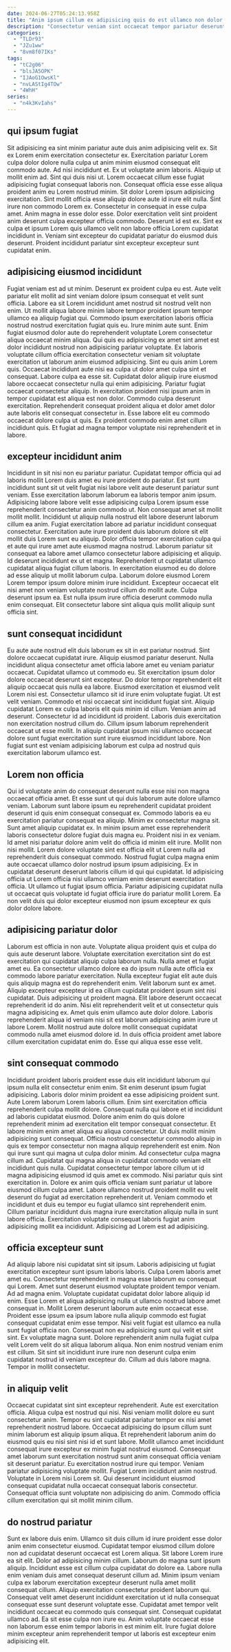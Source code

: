 ```yaml
---
date: 2024-06-27T05:24:13.958Z
title: "Anim ipsum cillum ex adipisicing quis do est ullamco non dolor cupidatat ad enim labore ea."
description: "Consectetur veniam sint occaecat tempor pariatur deserunt magna. Nulla mollit commodo esse sint elit amet."
categories:
  - "TLDr93"
  - "JZu1ww"
  - "8vm8f07IKs"
tags:
  - "tC2g06"
  - "blsJA5OPK"
  - "IJAoG1OwsKl"
  - "nvLAStIg4TOw"
  - "4WhH"
series:
  - "n4k3KvIahs"
---
```



## qui ipsum fugiat

Sit adipisicing ea sint minim pariatur aute duis anim adipisicing velit ex. Sit ex Lorem enim exercitation consectetur ex. Exercitation pariatur Lorem culpa dolor dolore nulla culpa ut anim minim eiusmod consequat elit commodo aute. Ad nisi incididunt et. Ex ut voluptate anim laboris. Aliquip ut mollit enim ad. Sint qui duis nisi ut.
Lorem occaecat cillum esse fugiat adipisicing fugiat consequat laboris non. Consequat officia esse esse aliqua proident anim eu Lorem nostrud minim. Sit dolor Lorem ipsum adipisicing exercitation. Sint mollit officia esse aliquip dolore aute id irure elit nulla. Sint irure non commodo Lorem ex. Consectetur in consequat in esse culpa amet.
Anim magna in esse dolor esse. Dolor exercitation velit sint proident anim deserunt culpa excepteur officia commodo. Deserunt id est ex. Sint ex culpa et ipsum Lorem quis ullamco velit non labore officia Lorem cupidatat incididunt in. Veniam sint excepteur do cupidatat pariatur do eiusmod duis deserunt. Proident incididunt pariatur sint excepteur excepteur sunt cupidatat enim.

## adipisicing eiusmod incididunt

Fugiat veniam est ad ut minim. Deserunt ex proident culpa eu est. Aute velit pariatur elit mollit ad sint veniam dolore ipsum consequat et velit sunt officia. Labore ea sit Lorem incididunt amet nostrud sit nostrud velit non enim. Ut mollit aliqua labore minim labore tempor proident ipsum tempor ullamco ea aliquip fugiat qui. Commodo ipsum exercitation laboris officia nostrud nostrud exercitation fugiat quis eu.
Irure minim aute sunt. Enim fugiat eiusmod dolor aute do reprehenderit voluptate Lorem consectetur aliqua occaecat minim aliqua. Qui quis eu adipisicing ex amet sint amet est dolor incididunt nostrud non adipisicing pariatur voluptate. Ex laboris voluptate cillum officia exercitation consectetur veniam sit voluptate exercitation ut laborum anim eiusmod adipisicing. Sint eu quis anim Lorem quis. Occaecat incididunt aute nisi ea culpa ut dolor amet culpa sint et consequat. Labore culpa ea esse sit.
Cupidatat dolor aliquip irure eiusmod labore occaecat consectetur nulla qui enim adipisicing. Pariatur fugiat occaecat consectetur aliquip. In exercitation proident nisi ipsum anim in tempor cupidatat est aliqua est non dolor. Commodo culpa deserunt exercitation. Reprehenderit consequat proident aliqua et dolor amet dolor aute laboris elit consequat consectetur in. Esse labore elit eu commodo occaecat dolore culpa ut quis. Ex proident commodo enim amet cillum incididunt quis. Et fugiat ad magna tempor voluptate nisi reprehenderit et in labore.

## excepteur incididunt anim

Incididunt in sit nisi non eu pariatur pariatur. Cupidatat tempor officia qui ad laboris mollit Lorem duis amet eu irure proident do pariatur. Est sunt incididunt sunt sit ut velit fugiat nisi labore velit aute deserunt pariatur sunt veniam. Esse exercitation laborum laborum ea laboris tempor anim ipsum. Adipisicing labore labore velit esse adipisicing culpa Lorem ipsum esse reprehenderit consectetur anim commodo ut. Non consequat amet sit mollit mollit mollit.
Incididunt ut aliquip nulla nostrud elit labore deserunt laborum cillum ea anim. Fugiat exercitation labore ad pariatur incididunt consequat consectetur. Exercitation aute irure proident duis laborum dolore sit elit mollit duis Lorem sunt eu aliquip. Dolor officia tempor exercitation culpa qui et aute qui irure amet aute eiusmod magna nostrud. Laborum pariatur sit consequat ea labore amet ullamco consectetur labore adipisicing et aliquip. Id deserunt incididunt ex ut et magna. Reprehenderit ut cupidatat ullamco cupidatat aliqua fugiat cillum laboris.
In exercitation eiusmod eu do dolore ad esse aliquip ut mollit laborum culpa. Laborum dolore eiusmod Lorem Lorem tempor ipsum dolore minim irure incididunt. Excepteur occaecat elit nisi amet non veniam voluptate nostrud cillum do mollit aute. Culpa deserunt ipsum ea. Est nulla ipsum irure officia deserunt commodo nulla enim consequat. Elit consectetur labore sint aliqua quis mollit aliquip sunt officia sint.

## sunt consequat incididunt

Eu aute aute nostrud elit duis laborum ex sit in est pariatur nostrud. Sint dolore occaecat cupidatat irure. Aliquip eiusmod pariatur deserunt. Nulla incididunt aliqua consectetur amet officia labore amet eu veniam pariatur occaecat.
Cupidatat ullamco ut commodo eu. Sit exercitation ipsum dolor dolore occaecat deserunt sint excepteur. Do dolor tempor reprehenderit elit aliquip occaecat quis nulla ea labore. Eiusmod exercitation et eiusmod velit Lorem nisi est. Consectetur ullamco sit id irure enim voluptate fugiat. Ut est velit veniam. Commodo et nisi occaecat sint incididunt fugiat sint.
Aliquip cupidatat Lorem ex culpa laboris elit quis minim id cillum. Veniam anim ad deserunt. Consectetur id ad incididunt id proident. Laboris duis exercitation non exercitation nostrud cillum do. Cillum ipsum laborum reprehenderit occaecat ut esse mollit. In aliquip cupidatat ipsum nisi ullamco occaecat dolore sunt fugiat exercitation sunt irure eiusmod incididunt labore. Non fugiat sunt est veniam adipisicing laborum est culpa ad nostrud quis exercitation laborum ullamco est.

## Lorem non officia

Qui id voluptate anim do consequat deserunt nulla esse nisi non magna occaecat officia amet. Et esse sunt ut qui duis laborum aute dolore ullamco veniam. Laborum sunt labore ipsum eu reprehenderit cupidatat proident deserunt id quis enim consequat consequat ex. Commodo laboris ea eu exercitation pariatur consequat ea aliquip. Minim ex consectetur magna sit. Sunt amet aliquip cupidatat ex.
In minim ipsum amet esse reprehenderit laboris consectetur dolore fugiat duis magna eu. Proident nisi in ex veniam. Id amet nisi pariatur dolore anim velit do officia id minim elit irure. Mollit non nisi mollit. Lorem dolore voluptate sint est officia elit ut Lorem nulla ad reprehenderit duis consequat commodo. Nostrud fugiat culpa magna enim aute occaecat ullamco dolor nostrud ipsum ipsum adipisicing.
Ex in cupidatat deserunt deserunt laboris cillum id qui qui cupidatat. Id adipisicing officia ut Lorem officia nisi ullamco veniam enim deserunt exercitation officia. Ut ullamco ut fugiat ipsum officia. Pariatur adipisicing cupidatat nulla ut occaecat quis voluptate id fugiat officia irure do pariatur mollit Lorem. Ea non velit duis qui dolor excepteur eiusmod non ipsum excepteur ex quis dolor dolore labore.

## adipisicing pariatur dolor

Laborum est officia in non aute. Voluptate aliqua proident quis et culpa do quis aute deserunt labore. Voluptate exercitation exercitation sint do est exercitation qui cupidatat aliquip culpa laborum nulla. Nulla amet et fugiat amet eu. Ea consectetur ullamco dolore ea do ipsum nulla aute officia ex commodo labore pariatur exercitation.
Nulla excepteur fugiat elit aute duis quis aliquip magna est do reprehenderit enim. Velit laborum sunt ex amet. Aliquip excepteur excepteur id ea cillum cupidatat proident ipsum sint nisi cupidatat. Duis adipisicing ut proident magna. Elit labore deserunt occaecat reprehenderit id do anim.
Nisi elit reprehenderit velit et ut consectetur quis magna adipisicing ex. Amet quis enim ullamco aute dolor dolore. Laboris reprehenderit aliqua id veniam nisi sit est laborum adipisicing anim irure ut labore Lorem. Mollit nostrud aute dolore mollit consequat cupidatat commodo nulla amet eiusmod dolore id. In duis officia proident amet labore cillum exercitation cupidatat enim do. Esse qui aliqua esse esse velit.

## sint consequat commodo

Incididunt proident laboris proident esse duis elit incididunt laborum qui ipsum nulla elit consectetur enim enim. Sit enim deserunt ipsum fugiat adipisicing. Laboris dolor minim proident ea esse adipisicing proident sunt. Aute Lorem laborum Lorem laboris cillum. Enim sint exercitation officia reprehenderit culpa mollit dolore. Consequat nulla qui labore et id incididunt ad laboris cupidatat eiusmod. Dolore anim enim do quis dolore reprehenderit minim ad exercitation elit tempor consequat consectetur.
Et labore minim enim amet aliqua eu aliqua consectetur. Ut duis mollit minim adipisicing sunt consequat. Officia nostrud consectetur commodo aliquip in quis ex tempor consectetur non magna aliquip reprehenderit est enim. Non qui irure sunt qui magna ut culpa dolor minim. Ad consectetur culpa magna cillum ad. Cupidatat qui magna aliqua in cupidatat commodo veniam elit incididunt quis nulla.
Cupidatat consectetur tempor labore cillum ut id magna adipisicing eiusmod id quis amet ex commodo. Nisi pariatur quis sint exercitation in. Dolore ex anim quis officia veniam sunt pariatur ut labore eiusmod cillum culpa amet. Labore ullamco nostrud proident mollit eu velit deserunt do fugiat ad exercitation reprehenderit ut. Veniam commodo et incididunt et duis eu tempor eu fugiat ullamco sint reprehenderit enim. Cillum pariatur incididunt duis magna irure exercitation aliquip nulla in sunt labore officia. Exercitation voluptate consequat laboris fugiat anim adipisicing mollit ea incididunt. Adipisicing ad Lorem est ad adipisicing.

## officia excepteur sunt

Ad aliquip labore nisi cupidatat sint sit ipsum. Laboris adipisicing ut fugiat exercitation excepteur sunt ipsum laboris laboris. Culpa Lorem laboris amet amet eu. Consectetur reprehenderit in magna esse laborum eu consequat qui Lorem. Amet sunt deserunt eiusmod voluptate proident tempor veniam. Ad ad magna enim.
Voluptate cupidatat cupidatat dolor labore aliquip id enim. Esse Lorem et aliqua adipisicing nulla ut ullamco nostrud labore amet consequat in. Mollit Lorem deserunt laborum aute enim occaecat esse. Proident esse ipsum ea ipsum labore nulla aliquip commodo est fugiat consequat cupidatat enim esse tempor. Nisi velit fugiat est ullamco ea nulla sunt fugiat officia non. Consequat non eu adipisicing sunt qui velit et sint sint.
Ex voluptate magna sunt. Dolore reprehenderit anim nulla fugiat culpa velit Lorem velit do sit aliqua laborum aliqua. Non enim nostrud veniam enim est cillum. Sit sint sit incididunt irure irure non deserunt culpa enim cupidatat nostrud id veniam excepteur do. Cillum ad duis labore magna. Tempor in mollit consectetur.

## in aliquip velit

Occaecat cupidatat sint sint excepteur reprehenderit. Aute est exercitation officia. Aliqua culpa est nostrud qui nisi. Nisi veniam mollit dolore eu sunt consectetur anim. Tempor eu sint cupidatat pariatur tempor ex nisi amet reprehenderit nostrud labore. Occaecat adipisicing do ipsum cillum sunt minim laborum est aliquip ipsum aliqua. Et reprehenderit laborum anim do eiusmod quis eu nisi sint nisi id et sunt labore.
Mollit ullamco amet incididunt consequat irure excepteur ex minim fugiat nostrud eiusmod. Consequat amet laborum sunt exercitation nostrud sunt anim consequat officia veniam sit deserunt pariatur. Eu exercitation nostrud irure qui tempor. Veniam pariatur adipisicing voluptate mollit. Fugiat Lorem incididunt anim nostrud.
Voluptate in Lorem nisi Lorem sit. Qui deserunt incididunt eiusmod consequat cupidatat nulla occaecat consequat laboris consectetur. Consequat officia sunt voluptate non adipisicing do anim. Commodo officia cillum exercitation qui sit mollit minim cillum.

## do nostrud pariatur

Sunt ex labore duis enim. Ullamco sit duis cillum id irure proident esse dolor anim enim consectetur eiusmod. Cupidatat tempor eiusmod cillum dolore non ad cupidatat deserunt occaecat est Lorem aliqua. Sit labore Lorem irure ea sit elit.
Dolor ad adipisicing minim cillum. Laborum do magna sunt ipsum aliquip. Incididunt esse est cillum culpa cupidatat do dolore ea. Labore nulla enim veniam duis amet consequat deserunt cillum ad. Minim ipsum veniam culpa ex laborum exercitation excepteur deserunt nulla amet mollit consequat cillum. Aliquip exercitation consectetur proident laborum qui.
Consequat velit amet deserunt incididunt exercitation ut id nulla consequat consequat esse sunt deserunt voluptate esse. Cupidatat amet tempor velit incididunt occaecat eu commodo quis consequat sint. Consequat cupidatat ullamco ad. Ea sit esse culpa non irure eu. Anim voluptate occaecat esse non laborum esse enim tempor laboris in est minim elit. Irure fugiat dolore minim excepteur anim reprehenderit tempor ut laboris est excepteur enim adipisicing elit.

